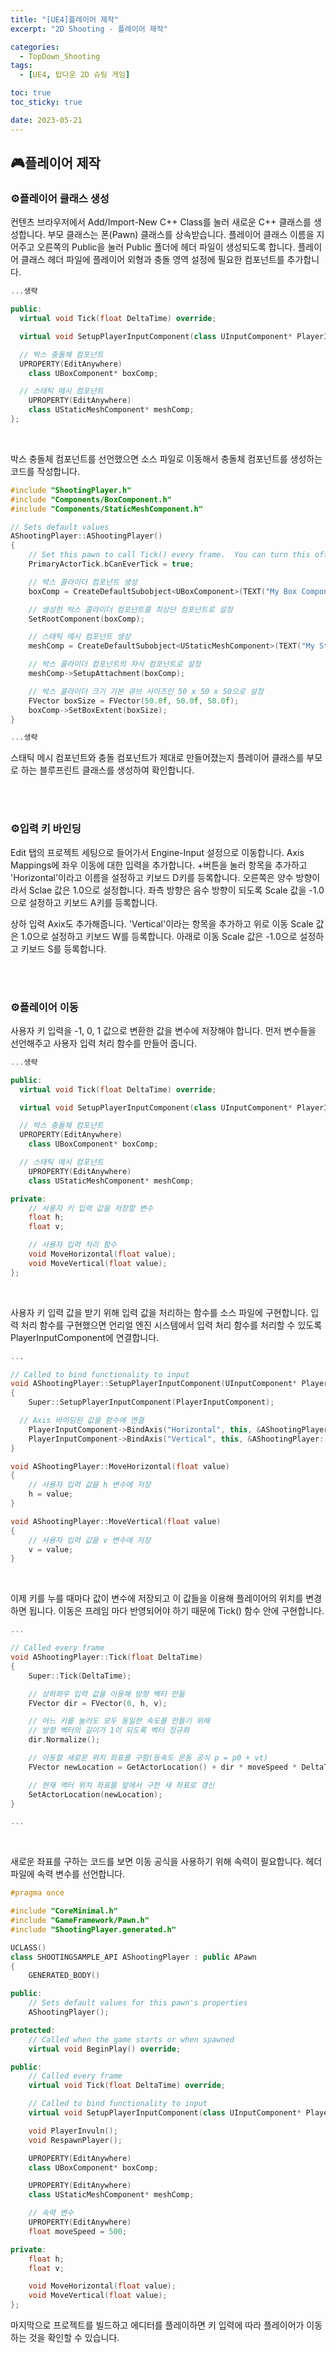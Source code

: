 ```yaml
---
title: "[UE4]플레이어 제작"
excerpt: "2D Shooting - 플레이어 제작"

categories:
  - TopDown_Shooting
tags:
  - [UE4, 탑다운 2D 슈팅 게임]

toc: true
toc_sticky: true

date: 2023-05-21
---
```


## 🎮플레이어 제작
### ⚙️플레이어 클래스 생성
컨텐츠 브라우저에서 Add/Import-New C++ Class를 눌러 새로운 C++ 클래스를 생성합니다. 부모 클래스는 폰(Pawn) 클래스를 상속받습니다. 플레이어 클래스 이름을 지어주고 오른쪽의 Public을 눌러 Public 폴더에 헤더 파일이 생성되도록 합니다. 플레이어 클래스 헤더 파일에 플레이어 외형과 충돌 영역 설정에 필요한 컴포넌트를 추가합니다.

```cpp
...생략

public:
  virtual void Tick(float DeltaTime) override;

  virtual void SetupPlayerInputComponent(class UInputComponent* PlayerInputComponent) override;

  // 박스 충돌체 컴포넌트
  UPROPERTY(EditAnywhere)
	class UBoxComponent* boxComp;

  // 스태틱 메시 컴포넌트
	UPROPERTY(EditAnywhere)
	class UStaticMeshComponent* meshComp;
};
```

<br>

박스 충돌체 컴포넌트를 선언했으면 소스 파일로 이동해서 충돌체 컴포넌트를 생성하는 코드를 작성합니다.

```cpp
#include "ShootingPlayer.h"
#include "Components/BoxComponent.h"
#include "Components/StaticMeshComponent.h"

// Sets default values
AShootingPlayer::AShootingPlayer()
{
 	// Set this pawn to call Tick() every frame.  You can turn this off to improve performance if you don't need it.
	PrimaryActorTick.bCanEverTick = true;

	// 박스 콜라이더 컴포넌트 생성
	boxComp = CreateDefaultSubobject<UBoxComponent>(TEXT("My Box Component"));

	// 생성한 박스 콜라이더 컴포넌트를 최상단 컴포넌트로 설정
	SetRootComponent(boxComp);

	// 스태틱 메시 컴포넌트 생성
	meshComp = CreateDefaultSubobject<UStaticMeshComponent>(TEXT("My Static Mesh"));

	// 박스 콜라이더 컴포넌트의 자식 컴포넌트로 설정
	meshComp->SetupAttachment(boxComp);

	// 박스 콜라이더 크기 기본 큐브 사이즈인 50 x 50 x 50으로 설정
	FVector boxSize = FVector(50.0f, 50.0f, 50.0f);
	boxComp->SetBoxExtent(boxSize);
}

...생략
```

스태틱 메시 컴포넌트와 충돌 컴포넌트가 제대로 만들어졌는지 플레이어 클래스를 부모로 하는 블루프린트 클래스를 생성하여 확인합니다.

<br><br>

### ⚙️입력 키 바인딩
Edit 탭의 프로젝트 세팅으로 들어가서 Engine-Input 설정으로 이동합니다. Axis Mappings에 좌우 이동에 대한 입력을 추가합니다. +버튼을 눌러 항목을 추가하고 'Horizontal'이라고 이름을 설정하고 키보드 D키를 등록합니다. 오른쪽은 양수 방향이라서 Sclae 값은 1.0으로 설정합니다. 좌측 방향은 음수 방향이 되도록 Scale 값을 -1.0으로 설정하고 키보드 A키를 등록합니다.

상하 입력 Axix도 추가해줍니다. 'Vertical'이라는 항목을 추가하고 위로 이동 Scale 값은 1.0으로 설정하고 키보드 W를 등록합니다. 아래로 이동 Scale 값은 -1.0으로 설정하고 키보드 S를 등록합니다.

<br><br>

### ⚙️플레이어 이동
사용자 키 입력을 -1, 0, 1 값으로 변환한 값을 변수에 저장해야 합니다. 먼저 변수들을 선언해주고 사용자 입력 처리 함수를 만들어 줍니다.

```cpp
...생략

public:
  virtual void Tick(float DeltaTime) override;

  virtual void SetupPlayerInputComponent(class UInputComponent* PlayerInputComponent) override;

  // 박스 충돌체 컴포넌트
  UPROPERTY(EditAnywhere)
	class UBoxComponent* boxComp;

  // 스태틱 메시 컴포넌트
	UPROPERTY(EditAnywhere)
	class UStaticMeshComponent* meshComp;

private:
	// 사용자 키 입력 값을 저장할 변수
	float h;
	float v;

	// 사용자 입력 처리 함수
	void MoveHorizontal(float value);
	void MoveVertical(float value);
};
```

<br>

사용자 키 입력 값을 받기 위해 입력 값을 처리하는 함수를 소스 파일에 구현합니다. 입력 처리 함수를 구현했으면 언리얼 엔진 시스템에서 입력 처리 함수를 처리할 수 있도록 PlayerInputComponent에 연결합니다.

```cpp
...

// Called to bind functionality to input
void AShootingPlayer::SetupPlayerInputComponent(UInputComponent* PlayerInputComponent)
{
	Super::SetupPlayerInputComponent(PlayerInputComponent);

  // Axis 바이딩된 값을 함수에 연결
	PlayerInputComponent->BindAxis("Horizontal", this, &AShootingPlayer::MoveHorizontal);
	PlayerInputComponent->BindAxis("Vertical", this, &AShootingPlayer::MoveVertical);
}

void AShootingPlayer::MoveHorizontal(float value)
{
	// 사용자 입력 값을 h 변수에 저장
	h = value;
}

void AShootingPlayer::MoveVertical(float value)
{
	// 사용자 입력 값을 v 변수에 저장
	v = value;
}
```

<br>

이제 키를 누를 때마다 값이 변수에 저장되고 이 값들을 이용해 플레이어의 위치를 변경하면 됩니다. 이동은 프레임 마다 반영되어야 하기 때문에 Tick() 함수 안에 구현합니다.

```cpp
...

// Called every frame
void AShootingPlayer::Tick(float DeltaTime)
{
	Super::Tick(DeltaTime);

	// 상하좌우 입력 값을 이용해 방향 벡터 만듦
	FVector dir = FVector(0, h, v);

    // 어느 키를 눌러도 모두 동일한 속도를 만들기 위해
	// 방향 벡터의 길이가 1이 되도록 벡터 정규화
	dir.Normalize();

	// 이동할 새로운 위치 좌표를 구함(등속도 운동 공식 p = p0 + vt)
	FVector newLocation = GetActorLocation() + dir * moveSpeed * DeltaTime;

	// 현재 액터 위치 좌표를 앞에서 구한 새 좌표로 갱신
	SetActorLocation(newLocation);
}

...
```

<br>

새로운 좌표를 구하는 코드를 보면 이동 공식을 사용하기 위해 속력이 필요합니다. 헤더 파일에 속력 변수를 선언합니다.

```cpp
#pragma once

#include "CoreMinimal.h"
#include "GameFramework/Pawn.h"
#include "ShootingPlayer.generated.h"

UCLASS()
class SHOOTINGSAMPLE_API AShootingPlayer : public APawn
{
	GENERATED_BODY()

public:
	// Sets default values for this pawn's properties
	AShootingPlayer();

protected:
	// Called when the game starts or when spawned
	virtual void BeginPlay() override;

public:	
	// Called every frame
	virtual void Tick(float DeltaTime) override;

	// Called to bind functionality to input
	virtual void SetupPlayerInputComponent(class UInputComponent* PlayerInputComponent) override;

	void PlayerInvuln();
	void RespawnPlayer();

	UPROPERTY(EditAnywhere)
	class UBoxComponent* boxComp;

	UPROPERTY(EditAnywhere)
	class UStaticMeshComponent* meshComp;

	// 속력 변수
	UPROPERTY(EditAnywhere)
	float moveSpeed = 500;

private:
	float h;
	float v;

	void MoveHorizontal(float value);
	void MoveVertical(float value);
};
```

마지막으로 프로젝트를 빌드하고 에디터를 플레이하면 키 입력에 따라 플레이어가 이동하는 것을 확인할 수 있습니다.

<br><br>